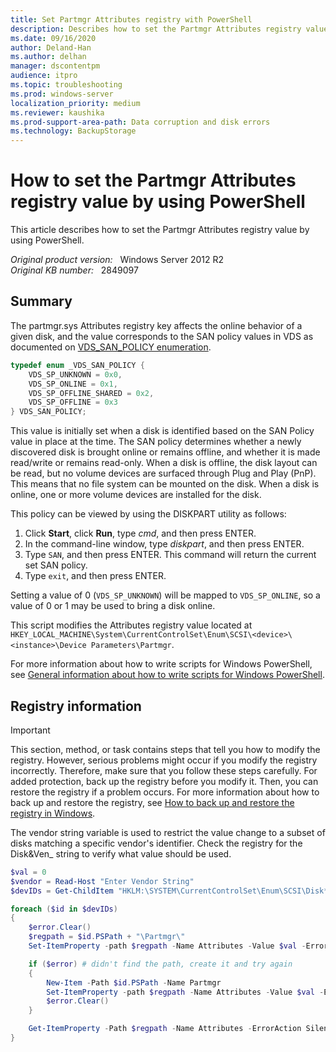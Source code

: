 ```yaml
---
title: Set Partmgr Attributes registry with PowerShell
description: Describes how to set the Partmgr Attributes registry value by using PowerShell.
ms.date: 09/16/2020
author: Deland-Han
ms.author: delhan
manager: dscontentpm
audience: itpro
ms.topic: troubleshooting
ms.prod: windows-server
localization_priority: medium
ms.reviewer: kaushika
ms.prod-support-area-path: Data corruption and disk errors
ms.technology: BackupStorage
---
```

# How to set the Partmgr Attributes registry value by using PowerShell

This article describes how to set the Partmgr Attributes registry value by using PowerShell.

_Original product version:_ &nbsp; Windows Server 2012 R2  
_Original KB number:_ &nbsp; 2849097

## Summary

The partmgr.sys Attributes registry key affects the online behavior of a given disk, and the value corresponds to the SAN policy values in VDS as documented on [VDS_SAN_POLICY enumeration](/windows/win32/api/vds/ne-vds-vds_san_policy).

```cpp
typedef enum _VDS_SAN_POLICY {
    VDS_SP_UNKNOWN = 0x0,
    VDS_SP_ONLINE = 0x1,
    VDS_SP_OFFLINE_SHARED = 0x2,
    VDS_SP_OFFLINE = 0x3
} VDS_SAN_POLICY;
```

This value is initially set when a disk is identified based on the SAN Policy value in place at the time. The SAN policy determines whether a newly discovered disk is brought online or remains offline, and whether it is made read/write or remains read-only. When a disk is offline, the disk layout can be read, but no volume devices are surfaced through Plug and Play (PnP). This means that no file system can be mounted on the disk. When a disk is online, one or more volume devices are installed for the disk.

This policy can be viewed by using the DISKPART utility as follows:

1. Click **Start**, click **Run**, type *cmd*, and then press ENTER.
2. In the command-line window, type *diskpart*, and then press ENTER.
3. Type `SAN`, and then press ENTER. This command will return the current set SAN policy.
4. Type `exit`, and then press ENTER.

Setting a value of 0 (`VDS_SP_UNKNOWN`) will be mapped to `VDS_SP_ONLINE`, so a value of 0 or 1 may be used to bring a disk online.

This script modifies the Attributes registry value located at `HKEY_LOCAL_MACHINE\System\CurrentControlSet\Enum\SCSI\<device>\<instance>\Device Parameters\Partmgr`.

For more information about how to write scripts for Windows PowerShell, see [General information about how to write scripts for Windows PowerShell](https://technet.microsoft.com/scriptcenter/dd742419).

## Registry information

> [!IMPORTANT]
> This section, method, or task contains steps that tell you how to modify the registry. However, serious problems might occur if you modify the registry incorrectly. Therefore, make sure that you follow these steps carefully. For added protection, back up the registry before you modify it. Then, you can restore the registry if a problem occurs. For more information about how to back up and restore the registry, see
 [How to back up and restore the registry in Windows](https://support.microsoft.com/help/322756).

The vendor string variable is used to restrict the value change to a subset of disks matching a specific vendor's identifier. Check the registry for the Disk&Ven_ string to verify what value should be used.

```powershell
$val = 0
$vendor = Read-Host "Enter Vendor String"
$devIDs = Get-ChildItem "HKLM:\SYSTEM\CurrentControlSet\Enum\SCSI\Disk*Ven_$vendor*\*\Device Parameters\"

foreach ($id in $devIDs)
{
    $error.Clear()
    $regpath = $id.PSPath + "\Partmgr\"
    Set-ItemProperty -path $regpath -Name Attributes -Value $val -ErrorAction SilentlyContinue

    if ($error) # didn't find the path, create it and try again
    {
        New-Item -Path $id.PSPath -Name Partmgr
        Set-ItemProperty -path $regpath -Name Attributes -Value $val -ErrorAction SilentlyContinue
        $error.Clear()
    }

    Get-ItemProperty -Path $regpath -Name Attributes -ErrorAction SilentlyContinue | Select Attributes | fl | Out-String -Stream
}
```

